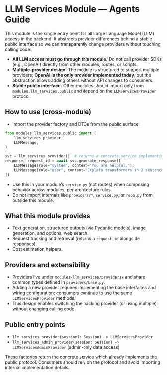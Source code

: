 # LLM Services Module — Agents Guide

This module is the single entry point for all Large Language Model (LLM) access in the backend. It abstracts provider differences behind a stable public interface so we can transparently change providers without touching calling code.

- **All LLM access must go through this module.** Do not call provider SDKs (e.g., OpenAI) directly from other modules, routes, or scripts.
- **Multiple-provider design.** The module is structured to support multiple providers; **OpenAI is the only provider implemented today**, but the abstraction allows adding others without API changes to consumers.
- **Stable public interface.** Other modules should import only from `modules.llm_services.public` and depend on the `LLMServicesProvider` protocol.

## How to use (cross-module)

- Import the provider factory and DTOs from the public surface:

```python
from modules.llm_services.public import (
    llm_services_provider,
    LLMMessage,
)

svc = llm_services_provider()  # returns a concrete service implementing LLMServicesProvider
response, request_id = await svc.generate_response([
    LLMMessage(role="system", content="You are helpful."),
    LLMMessage(role="user", content="Explain transformers in 2 sentences."),
])
```

- Use this in your module’s `service.py` (not routes) when composing behavior across modules, per architecture rules.
- Do not import internals like `providers/*`, `service.py`, or `repo.py` from outside this module.

## What this module provides

- Text generation, structured outputs (via Pydantic models), image generation, and optional web search.
- Request tracking and retrieval (returns a `request_id` alongside responses).
- Cost estimation helpers.

## Providers and extensibility

- Providers live under `modules/llm_services/providers/` and share common types defined in `providers/base.py`.
- Adding a new provider requires implementing the base interfaces and wiring configuration; consumers continue to use the same `LLMServicesProvider` methods.
- This design enables switching the backing provider (or using multiple) without changing calling code.

## Public entry points

- `llm_services_provider(session?: Session) -> LLMServicesProvider`
- `llm_services_admin_provider(session: Session) -> LLMServicesAdminProvider` (admin-only data access)

These factories return the concrete service which already implements the public protocol. Consumers should rely on the protocol and avoid importing internal implementation details.
